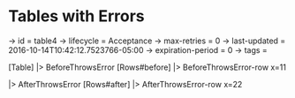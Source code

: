# Tables with Errors

-> id = table4
-> lifecycle = Acceptance
-> max-retries = 0
-> last-updated = 2016-10-14T10:42:12.7523766-05:00
-> expiration-period = 0
-> tags = 

[Table]
|> BeforeThrowsError
    [Rows#before]
    |> BeforeThrowsError-row x=11

|> AfterThrowsError
    [Rows#after]
    |> AfterThrowsError-row x=22

~~~
